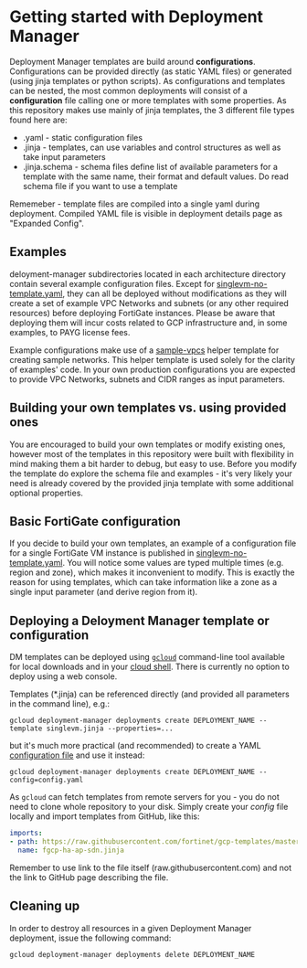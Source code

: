 # Getting started with Deployment Manager

Deployment Manager templates are build around **configurations**. Configurations can be provided directly (as static YAML files) or generated (using jinja templates or python scripts). As configurations and templates can be nested, the most common deployments will consist of a **configuration** file calling one or more templates with some properties. As this repository makes use mainly of jinja templates, the 3 different file types found here are:
- .yaml - static configuration files
- .jinja - templates, can use variables and control structures as well as take input parameters
- .jinja.schema - schema files define list of available parameters for a template with the same name, their format and default values. Do read schema file if you want to use a template

Rememeber - template files are compiled into a single yaml during deployment. Compiled YAML file is visible in deployment details page as "Expanded Config".

## Examples
deloyment-manager subdirectories located in each architecture directory contain several example configuration files. Except for [singlevm-no-template.yaml](FortiGate/architectures/100-single-vm/deployment-manager/singlevm-no-template.yaml), they can all be deployed without modifications as they will create a set of example VPC Networks and subnets (or any other required resources) before deploying FortiGate instances. Please be aware that deploying them will incur costs related to GCP infrastructure and, in some examples, to PAYG license fees.

Example configurations make use of a [sample-vpcs](FortiGate/modules-dm/utils-sample-vpcs.jinja) helper template for creating sample networks. This helper template is used solely for the clarity of examples' code. In your own production configurations you are expected to provide VPC Networks, subnets and CIDR ranges as input parameters.

## Building your own templates vs. using provided ones
You are encouraged to build your own templates or modify existing ones, however most of the templates in this repository were built with flexibility in mind making them a bit harder to debug, but easy to use. Before you modify the template do explore the schema file and examples - it's very likely your need is already covered by the provided jinja template with some additional optional properties.

## Basic FortiGate configuration
If you decide to build your own templates, an example of a configuration file for a single FortiGate VM instance is published in [singlevm-no-template.yaml](FortiGate/architectures/100-single-vm/deployment-manager/singlevm-no-template.yaml). You will notice some values are typed multiple times (e.g. region and zone), which makes it inconvenient to modify. This is exactly the reason for using templates, which can take information like a zone as a single input parameter (and derive region from it).

## Deploying a Deloyment Manager template or configuration
DM templates can be deployed using [`gcloud`](https://cloud.google.com/sdk) command-line tool available for local downloads and in your [cloud shell](https://cloud.google.com/shell/docs/using-cloud-shell). There is currently no option to deploy using a web console.

Templates (\*.jinja) can be referenced directly (and provided all parameters in the command line), e.g.:
```
gcloud deployment-manager deployments create DEPLOYMENT_NAME --template singlevm.jinja --properties=...
```
but it's much more practical (and recommended) to create a YAML [configuration file](https://cloud.google.com/deployment-manager/docs/configuration/create-basic-configuration) and use it instead:
```
gcloud deployment-manager deployments create DEPLOYMENT_NAME --config=config.yaml
```

As `gcloud` can fetch templates from remote servers for you - you do not need to clone whole repository to your disk. Simply create your *config* file locally and import templates from GitHub, like this:
```yaml
imports:
- path: https://raw.githubusercontent.com/fortinet/gcp-templates/master/FortiGate/modules-dm/fgcp-ha-ap-sdn.jinja
  name: fgcp-ha-ap-sdn.jinja
```

Remember to use link to the file itself (raw.githubusercontent.com) and not the link to GitHub page describing the file.


## Cleaning up
In order to destroy all resources in a given Deployment Manager deployment, issue the following command:
```
gcloud deployment-manager deployments delete DEPLOYMENT_NAME
```
